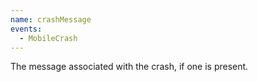 ```yaml
---
name: crashMessage
events:
  - MobileCrash
---
```


The message associated with the crash, if one is present.
